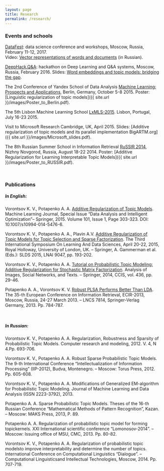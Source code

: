 ```yaml
---
layout: page
title: Research
permalink: /research/
---
```



### Events and schools

[DataFest](http://datafest.ru/4/): data science conference and workshops, Moscow, Russia, February 11-12, 2017. <br />
Video: [Vector representations of words and documents](https://www.youtube.com/watch?v=KEXWC-ICH_Y) (in Russian).

[DeepHack.Q&A](http://qa.deephack.me/): hackathon on Deep Learning and Q&A systems, Moscow, Russia, February 2016.
Slides: [Word embeddings and topic models: bridging the gap](https://drive.google.com/file/d/0B0PX5JnpNX8yR2JrbU01b3VCY1U/view).

The 2nd Conference of Yandex School of Data Analysis [Machine Learning: Prospects and
Applications](https://yandexdataschool.com/conference/2015/about), Berlin, Germany, October 5-8 2015.
Poster: [Linguistic regularization of topic models]({{ site.url }}/images/Poster_to_Berlin.pdf).

The 5th Lisbon Machine Learning School [LxMLS-2015](http://lxmls.it.pt/2015/). Lisbon, Portugal, July 16-23 2015.

Visit to Microsoft Research Cambridge, UK, April 2015. Slides: [Additive regularization
of topic models and its parallel implementation BigARTM.org]({{ site.url }}/images/Microsoft_slides.pdf).

The 8th Russian Summer School in Information Retrieval [RuSSIR 2014](http://romip.ru/russir2014/), Nizhny
Novgorod, Russia, August 18-22 2014. Poster: [Additive Regularization for
Learning Interpretable Topic Models]({{ site.url }}/images/Poster_to_RUSSIR.pdf).

<br />

### Publications

##### In English:

Vorontsov K. V., Potapenko A. A. [Additive Regularization of Topic Models](https://link.springer.com/content/pdf/10.1007%2Fs10994-014-5476-6.pdf). Machine Learning Journal, Special Issue “Data Analysis and Intelligent Optimization”– Springer, 2015. Volume 101, Issue 1, Page 303-323. DOI: 10.1007/s10994-014-5476-6.

Vorontsov K. V., Potapenko A. A., Plavin A.V. [Additive Regularization of Topic Models for Topic Selection and Sparse Factorization](http://ai2-s2-pdfs.s3.amazonaws.com/bed6/5ae6f3e2c4949d4531392945eff86e572d8d.pdf). The Third International Symposium On Learning And Data Sciences, April 20-22, 2015, Royal Holloway, University of London, UK. – Springer, A. Gammerman et al. (Eds.): SLDS 2015, LNAI 9047, pp. 193-202.

Vorontsov K. V., Potapenko A. A. [Tutorial on Probabilistic Topic Modeling: Additive Regularization for Stochastic Matrix Factorization](https://pdfs.semanticscholar.org/757c/6b0894db85c69b41f112b6325060020ae358.pdf). Analysis of Images, Social Networks, and Texts. – Springer, 2014, CCIS, vol. 436, pp. 29-46.

Potapenko A. A., Vorontsov K. V.  [Robust PLSA Performs Better Than LDA](https://www.researchgate.net/profile/Konstantin_Vorontsov/publication/262314923_Robust_PLSA_performs_better_than_LDA/links/54e9f3480cf25ba91c814c64.pdf). The 35-th European Conference on Information Retrieval, ECIR-2013, Moscow, Russia, 24-27 March 2013. – LNCS 7814, Springer-Verlag Germany, 2013. Pp. 784-787.

<br />

##### In Russian:

Vorontsov K. V., Potapenko A. A. Regularization, Robustness and Sparsity of Probabilistic Topic Models. Computer research and modeling, 2012. V. 4, N 4.Pp. 693-706.

Vorontsov K. V., Potapenko A. A. Robust Sparse Probabilistic Topic Models. The 9-th International Conference “Intellectualization of Information Processing” (IIP-2012), Budva, Montenegro. – Moscow: Torus Press, 2012. Pp. 605-608.

Vorontsov K. V., Potapenko A. A. Modifications of Generalized EM-algorithm for Probabilistic Topic Modeling. Journal of Machine Learning and Data Analysis (ISSN 2223-3792), 2013.

Potapenko A. A. Sparse Probabilistic Topic Models. Theses of the 16-th Russian Conference “Mathematical Methods of Pattern Recognition”, Kazan. – Moscow: MAKS Press, 2013, P. 89.

Potapenko A. A. Regularization of probabilistic topic model for forming topickernels. XXI International scientific conference “Lomonosov-2014”. – Moscow: Issuing office of MSU, CMC, 2013. Pp. 80-82.

Vorontsov K. V., Potapenko A. A. Regularization of probabilistic topic modelsto improve interpretability and determine the number of topics. International Conference on Computational Linguistics “Dialogue”. – Computational Linguisticsand Intellectual Technologies, Moscow, 2014. Pp. 707-719.